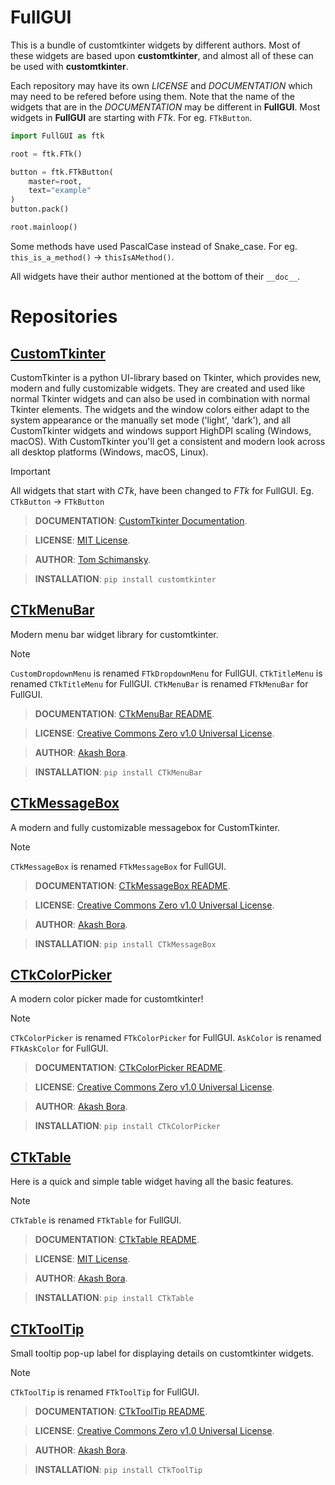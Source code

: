 # FullGUI
This is a bundle of customtkinter widgets by different authors. Most of these widgets are based upon **customtkinter**, and almost all of these can be used with **customtkinter**. 

Each repository may have its own *LICENSE* and *DOCUMENTATION* which may need to be refered before using them. Note that the name of the widgets that are in the *DOCUMENTATION* may be different in **FullGUI**. Most widgets in **FullGUI** are starting with *FTk*. For eg. `FTkButton`.

```python
import FullGUI as ftk

root = ftk.FTk()

button = ftk.FTkButton(
    master=root,
    text="example"
)
button.pack()

root.mainloop()
```

Some methods have used PascalCase instead of Snake_case. For eg. `this_is_a_method()` -> `thisIsAMethod()`.

All widgets have their author mentioned at the bottom of their `__doc__`.

# Repositories

## [CustomTkinter](https://github.com/TomSchimansky/CustomTkinter "CustomTkinter on GitHub")
CustomTkinter is a python UI-library based on Tkinter, which provides new, modern and fully customizable widgets. They are created and used like normal Tkinter widgets and can also be used in combination with normal Tkinter elements. The widgets and the window colors either adapt to the system appearance or the manually set mode ('light', 'dark'), and all CustomTkinter widgets and windows support HighDPI scaling (Windows, macOS). With CustomTkinter you'll get a consistent and modern look across all desktop platforms (Windows, macOS, Linux).

> [!IMPORTANT]
> All widgets that start with *CTk*, have been changed to *FTk* for FullGUI.
> Eg. `CTkButton` -> `FTkButton`

> **DOCUMENTATION**: [CustomTkinter Documentation](https://customtkinter.tomschimansky.com/documentation/ "Documentation for Customtkinter").

> **LICENSE**: [MIT License](https://github.com/TomSchimansky/CustomTkinter/blob/master/LICENSE "LICENSE on CustomTkinter").

> **AUTHOR**: [Tom Schimansky](https://github.com/TomSchimansky "Tom Schimansky on GitHub"). 

> **INSTALLATION**: `pip install customtkinter`


## [CTkMenuBar](https://github.com/Akascape/CTkMenuBar "CTkMenuBar on GitHub")
Modern menu bar widget library for customtkinter.

> [!NOTE]
> `CustomDropdownMenu` is renamed `FTkDropdownMenu` for FullGUI.
> `CTkTitleMenu` is renamed `CTkTitleMenu` for FullGUI.
> `CTkMenuBar` is renamed `FTkMenuBar` for FullGUI.

> **DOCUMENTATION**: [CTkMenuBar README](https://github.com/Akascape/CTkMenuBar/blob/main/README.md "README for CTkMenuBar").

> **LICENSE**: [Creative Commons Zero v1.0 Universal License](https://github.com/Akascape/CTkMenuBar/blob/main/LICENSE "LICENSE on CTkMenuBar").

> **AUTHOR**: [Akash Bora](https://github.com/Akascape "Akascape on GitHub").

> **INSTALLATION**: `pip install CTkMenuBar`


## [CTkMessageBox](https://github.com/Akascape/CTkMessageBox "CTkMessageBox on GitHub")
A modern and fully customizable messagebox for CustomTkinter.

> [!NOTE]
> `CTkMessageBox` is renamed `FTkMessageBox` for FullGUI.

> **DOCUMENTATION**: [CTkMessageBox README](https://github.com/Akascape/CTkMessagebox/blob/main/README.md "README for CTkMessageBox").

> **LICENSE**: [Creative Commons Zero v1.0 Universal License](https://github.com/Akascape/CTkMessagebox/blob/main/LICENSE "LICENSE on CTkMessageBox").

> **AUTHOR**: [Akash Bora](https://github.com/Akascape "Akascape on GitHub").

> **INSTALLATION**: `pip install CTkMessageBox`


## [CTkColorPicker](https://github.com/Akascape/CTkColorPicker "CTkColorPicker on GitHub")
A modern color picker made for customtkinter!

> [!NOTE]
> `CTkColorPicker` is renamed `FTkColorPicker` for FullGUI.
> `AskColor` is renamed `FTkAskColor` for FullGUI.

> **DOCUMENTATION**: [CTkColorPicker README](https://github.com/Akascape/CTkColorPicker/blob/main/README.md "README for CTkColorPicker").

> **LICENSE**: [Creative Commons Zero v1.0 Universal License](https://github.com/Akascape/CTkColorPicker/blob/main/LICENSE "LICENSE on CTkColorPicker").

> **AUTHOR**: [Akash Bora](https://github.com/Akascape "Akascape on GitHub").

> **INSTALLATION**: `pip install CTkColorPicker`


## [CTkTable](https://github.com/Akascape/CTkTable "CTkTable on GitHub")
Here is a quick and simple table widget having all the basic features.

> [!NOTE]
> `CTkTable` is renamed `FTkTable` for FullGUI.

> **DOCUMENTATION**: [CTkTable README](https://github.com/Akascape/CTkTable/blob/main/README.md "README for CTkTable").

> **LICENSE**: [MIT License](https://github.com/Akascape/CTkTable/blob/main/LICENSE "LICENSE on CTkTable").

> **AUTHOR**: [Akash Bora](https://github.com/Akascape "Akascape on GitHub").

> **INSTALLATION**: `pip install CTkTable`


## [CTkToolTip](https://github.com/Akascape/CTkToolTip "CTkToolTip on GitHub")
Small tooltip pop-up label for displaying details on customtkinter widgets.

> [!NOTE]
> `CTkToolTip` is renamed `FTkToolTip` for FullGUI.

> **DOCUMENTATION**: [CTkToolTip README](https://github.com/Akascape/CTkToolTip/blob/main/README.md "README for CTkToolTip").

> **LICENSE**: [Creative Commons Zero v1.0 Universal License](https://github.com/Akascape/CTkToolTip/blob/main/LICENSE "LICENSE on CTkToolTip").

> **AUTHOR**: [Akash Bora](https://github.com/Akascape "Akascape on GitHub").

> **INSTALLATION**: `pip install CTkToolTip`